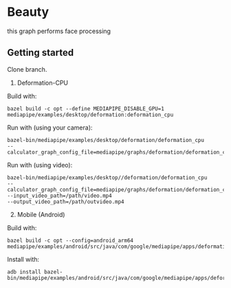 # Beauty

this graph performs face processing

## Getting started

Clone branch.

1. Deformation-CPU

Build with:
```
bazel build -c opt --define MEDIAPIPE_DISABLE_GPU=1 mediapipe/examples/desktop/deformation:deformation_cpu
```
Run with (using your camera):
```
bazel-bin/mediapipe/examples/desktop/deformation/deformation_cpu 
--calculator_graph_config_file=mediapipe/graphs/deformation/deformation_cpu.pbtxt
```
Run with (using video):
```
bazel-bin/mediapipe/examples/desktop//deformation/deformation_cpu
--calculator_graph_config_file=mediapipe/graphs/deformation/deformation_cpu.pbtxt 
--input_video_path=/path/video.mp4 
--output_video_path=/path/outvideo.mp4
```

2. Mobile (Android)

Build with:
```
bazel build -c opt --config=android_arm64 mediapipe/examples/android/src/java/com/google/mediapipe/apps/deformation:deformationgpu
```
Install with:
```
adb install bazel-bin/mediapipe/examples/android/src/java/com/google/mediapipe/apps/deformation/deformationgpu.apk
```
